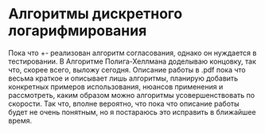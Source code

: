 # Алгоритмы дискретного логарифмирования

Пока что +- реализован алгоритм согласования, однако он нуждается в тестировании. В Алгоритме Полига-Хеллмана доделываю концовку, 
так что, скорее всего, выложу сегодня. Описание работы в .pdf пока что весьма краткое и описывает лишь алгоритмы, 
планирую добавить конкретных примеров использования, нюансов применения и рассмотреть, каким образом можно алгоритмы усовершенствовать по скорости. Так что, вполне вероятно, что пока что описание работы будет не очень понятным, но я постараюсь это исправить в ближайшее время.
